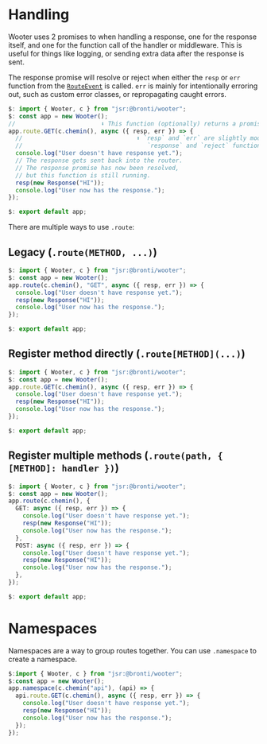 # Handling

Wooter uses 2 promises to when handling a response, one for the response itself,
and one for the function call of the handler or middleware. This is useful for
things like logging, or sending extra data after the response is sent.

The response promise will resolve or reject when either the `resp` or `err`
function from the [`RouteEvent`](https://jsr.io/@bronti/wooter/doc/~/RouteEvent)
is called. `err` is mainly for intentionally erroring out, such as custom error
classes, or repropagating caught errors.

```ts
$: import { Wooter, c } from "jsr:@bronti/wooter";
$: const app = new Wooter();
//                        ⬇️ This function (optionally) returns a promise
app.route.GET(c.chemin(), async ({ resp, err }) => {
  //                                ⬆️ `resp` and `err` are slightly modified
  //                                   `response` and `reject` functions for the response promise.
  console.log("User doesn't have response yet.");
  // The response gets sent back into the router.
  // The response promise has now been resolved,
  // but this function is still running.
  resp(new Response("HI"));
  console.log("User now has the response.");
});

$: export default app;
```

There are multiple ways to use `.route`:

## Legacy (`.route(METHOD, ...)`)

```ts
$: import { Wooter, c } from "jsr:@bronti/wooter";
$: const app = new Wooter();
app.route(c.chemin(), "GET", async ({ resp, err }) => {
  console.log("User doesn't have response yet.");
  resp(new Response("HI"));
  console.log("User now has the response.");
});

$: export default app;
```

## Register method directly (`.route[METHOD](...)`)

```ts
$: import { Wooter, c } from "jsr:@bronti/wooter";
$: const app = new Wooter();
app.route.GET(c.chemin(), async ({ resp, err }) => {
  console.log("User doesn't have response yet.");
  resp(new Response("HI"));
  console.log("User now has the response.");
});

$: export default app;
```

## Register multiple methods (`.route(path, { [METHOD]: handler })`)

```ts
$: import { Wooter, c } from "jsr:@bronti/wooter";
$: const app = new Wooter();
app.route(c.chemin(), {
  GET: async ({ resp, err }) => {
    console.log("User doesn't have response yet.");
    resp(new Response("HI"));
    console.log("User now has the response.");
  },
  POST: async ({ resp, err }) => {
    console.log("User doesn't have response yet.");
    resp(new Response("HI"));
    console.log("User now has the response.");
  },
});

$: export default app;
```

# Namespaces

Namespaces are a way to group routes together. You can use `.namespace` to
create a namespace.

```ts
$:import { Wooter, c } from "jsr:@bronti/wooter";
$:const app = new Wooter();
app.namespace(c.chemin("api"), (api) => {
  api.route.GET(c.chemin(), async ({ resp, err }) => {
    console.log("User doesn't have response yet.");
    resp(new Response("HI"));
    console.log("User now has the response.");
  });
});
```
